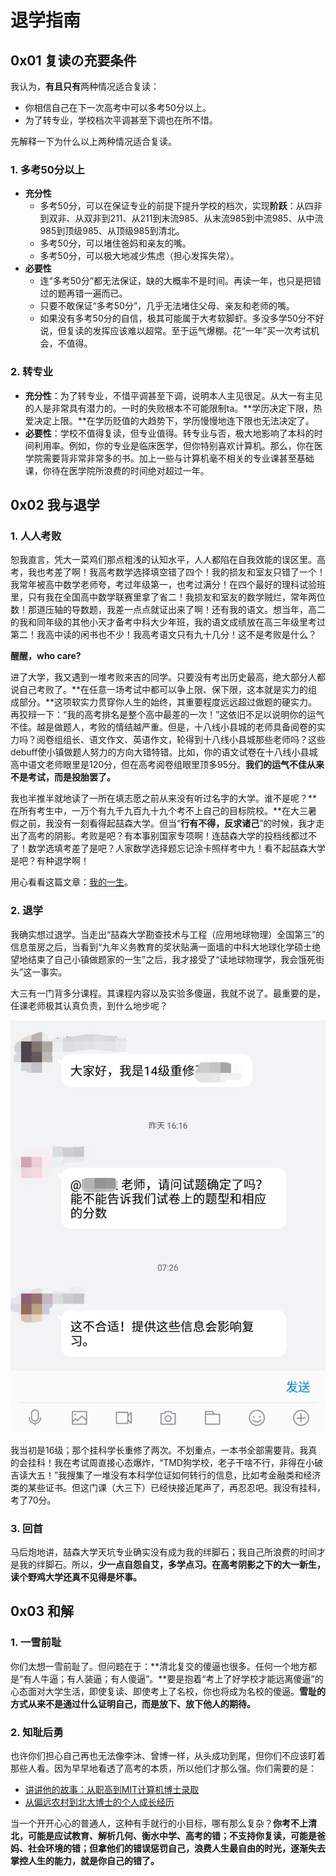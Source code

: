 # 退学指南

## 0x01 复读の充要条件

我认为，**有且只有**两种情况适合复读：

- 你相信自己在下一次高考中可以多考50分以上。
- 为了转专业，学校档次平调甚至下调也在所不惜。

先解释一下为什么以上两种情况适合复读。

### 1. 多考50分以上

- **充分性**
  - 多考50分，可以在保证专业的前提下提升学校的档次，实现**阶跃**：从四非到双非、从双非到211、从211到末流985、从末流985到中流985、从中流985到顶级985、从顶级985到清北。
  - 多考50分，可以堵住爸妈和亲友的嘴。
  - 多考50分，可以极大地减少焦虑（担心发挥失常）。
- **必要性**
  - 连“多考50分”都无法保证，缺的大概率不是时间。再读一年，也只是把错过的题再错一遍而已。
  - 只要不敢保证“多考50分”，几乎无法堵住父母、亲友和老师的嘴。
  - 如果没有多考50分的自信，极其可能属于大考软脚虾。多没多学50分不好说，但复读的发挥应该难以超常。至于运气爆棚。花“一年”买一次考试机会，不值得。

### 2. 转专业

- **充分性**：为了转专业，不惜平调甚至下调，说明本人主见很足。从大一有主见的人是非常具有潜力的。一时的失败根本不可能限制ta。**学历决定下限，热爱决定上限。**在学历贬值的大趋势下，学历慢慢地连下限也无法决定了。
- **必要性**：学校不值得复读，但专业值得。转专业与否，极大地影响了本科的时间利用率。例如，你的专业是临床医学，但你特别喜欢计算机。那么，你在医学院需要背非常非常多的书。加上一些与计算机毫不相关的专业课甚至基础课，你待在医学院所浪费的时间绝对超过一年。

## 0x02 我与退学

### 1. 人人考败

恕我直言，凭大一菜鸡们那点粗浅的认知水平，人人都陷在自我效能的误区里。高考，我也考差了啊！我高考数学选择填空错了四个！我的损友和室友只错了一个！我常年被高中数学老师夸，考过年级第一，也考过满分！在四个最好的理科试验班里，只有我在全国高中数学联赛里拿了省二！我损友和室友的数学贼烂，常年两位数！那道压轴的导数题，我差一点点就证出来了啊！还有我的语文。想当年，高二的我和同年级的其他小天才备考中科大少年班，我的语文成绩放在高三年级里考过第二！我高中读的闲书也不少！我高考语文只有九十几分！这不是考败是什么？

**醒醒，who care?**

进了大学，我又遇到一堆考败来吉的同学。只要没有考出历史最高，绝大部分人都说自己考败了。**在任意一场考试中都可以争上限、保下限，这本就是实力的组成部分。**这项软实力贯穿你人生的始终，其重要程度远远超过做题的硬实力。再狡辩一下：“我的高考排名是整个高中最差的一次！”这依旧不足以说明你的运气不佳。越是做题人，考败的情结越严重。但是，十八线小县城的老师具备阅卷的实力吗？阅卷组组长、语文作文、英语作文，轮得到十八线小县城那些老师吗？这些debuff使小镇做题人努力的方向大错特错。比如，你的语文试卷在十八线小县城高中语文老师眼里是120分，但在高考阅卷组眼里顶多95分。**我们的运气不佳从来不是考试，而是投胎罢了。**

我也半推半就地读了一所在填志愿之前从来没有听过名字的大学。谁不是呢？**在所有考生中，一万个有九千九百九十九个考不上自己的目标院校。**在大三暑假之前，我没有一刻看得起喆森大学。但当“**行有不得，反求诸己**”的时候，我才走出了高考的阴影。考败是吧？有本事别国家专项啊！连喆森大学的投档线都过不了！数学选填考差了是吧？人家数学选择题忘记涂卡照样考中九！看不起喆森大学是吧？有种退学啊！

用心看看这篇文章：[我的一生](https://zhuanlan.zhihu.com/p/187352456)。

### 2. 退学

我确实想过退学。当走出“喆森大学勘查技术与工程（应用地球物理）全国第三”的信息茧房之后，当看到“九年义务教育的奖状贴满一面墙的中科大地球化学硕士绝望地结束了自己小镇做题家的一生”之后，我才接受了“读地球物理学，我会饿死街头”这一事实。

大三有一门背多分课程。其课程内容以及实验多傻逼，我就不说了。最重要的是，任课老师极其认真负责，到什么地步呢？

![logging-is-the-everest-of-undergraduates](https://github.com/Anticorianderist/blog/blob/main/support/figures/logging-is-the-everest-of-undergraduates.jpeg)

我当初是16级；那个挂科学长重修了两次。不划重点，一本书全部需要背。我真的会挂科！我在考试周直接心态爆炸，“TMD狗学校，老子干啥不行，非得在小破吉读大五！”我搜集了一堆没有本科学位证如何转行的信息，比如考金融类和经济类的某些证书。但这门课（大三下）已经快接近尾声了，再忍忍吧。我没有挂科，考了70分。

### 3. 回首

马后炮地讲，喆森大学天坑专业确实没有成为我的绊脚石；我自己所浪费的时间才是我的绊脚石。所以，**少一点自怨自艾，多学点习。在高考阴影之下的大一新生，读个野鸡大学还真不见得是坏事。**

## 0x03 和解

### 1. 一雪前耻

你们太想一雪前耻了。但问题在于：**清北复交的傻逼也很多。任何一个地方都是“有人牛逼；有人装逼；有人傻逼”。**要是抱着“考上了好学校才能远离傻逼”的心态面对大学生活，即使复读、即使考上了名校，你也将成为名校的傻逼。**雪耻的方式从来不是通过什么证明自己，而是放下、放下他人的期待。**

### 2. 知耻后勇

也许你们担心自己再也无法像李沐、曾博一样，从头成功到尾，但你们不应该盯着那些人看。因为早早地看透了高考的本质，所以他们才那么强。你们需要的是：

- [讲讲他的故事：从职高到MIT计算机博士录取](https://zhuanlan.zhihu.com/p/360390223)
- [从偏远农村到北大博士的个人成长经历](https://www.bilibili.com/video/BV134411H7HT)

当一个开开心心的普通人，这种有手就行的小目标，哪有那么复杂？**你考不上清北，可能是应试教育、解析几何、衡水中学、高考的错；不支持你复读，可能是爸妈、社会环境的错；但拿他们的错误惩罚自己，浪费人生最自由的时光，逐渐失去掌控人生的能力，就是你自己的错了。**